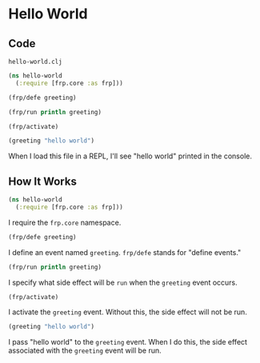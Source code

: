 # Hello World
## Code
`hello-world.clj`
```clojure
(ns hello-world
  (:require [frp.core :as frp]))

(frp/defe greeting)

(frp/run println greeting)

(frp/activate)

(greeting "hello world")
```

When I load this file in a REPL, I'll see "hello world" printed in the console.

## How It Works
```clojure
(ns hello-world
  (:require [frp.core :as frp]))
```
I require the `frp.core` namespace.

```clojure
(frp/defe greeting)
```
I define an event named `greeting`. `frp/defe` stands for "define events."

```clojure
(frp/run println greeting)
```
I specify what side effect will be `run` when the `greeting` event occurs.

```clojure
(frp/activate)
```
I activate the `greeting` event. Without this, the side effect will not be run.

```clojure
(greeting "hello world")
```
I pass "hello world" to the `greeting` event. When I do this, the side effect associated with the `greeting` event will be run.
